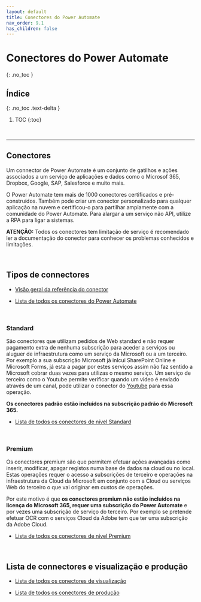 ```yaml
---
layout: default
title: Conectores do Power Automate
nav_order: 9.1
has_children: false
---
```


# Conectores do Power Automate
{: .no_toc }


## Índice
{: .no_toc .text-delta }

1. TOC
{:toc}

<br/>

---

## Conectores

Um connector de Power Automate é um conjunto de gatilhos e ações associados a um serviço de aplicações e dados como o Microsof 365, Dropbox, Google, SAP, Salesforce e muito mais.

O Power Automate tem mais de 1000 conectores certificados e pré-construídos. Também pode criar um conector personalizado para qualquer aplicação na nuvem e certificou-o para partilhar amplamente com a comunidade do Power Automate. Para alargar a um serviço não API, utilize a RPA para ligar a sistemas.


**ATENÇÃO:** Todos os conectores tem limitação de serviço é recomendado ler a documentação do conector para conhecer os problemas conhecidos e limitações.

<br/>

## Tipos de connectores


- [Visão geral da referência do conector](https://learn.microsoft.com/en-us/connectors/connector-reference/)

- [Lista de todos os conectores do Power Automate](https://learn.microsoft.com/en-us/connectors/connector-reference/connector-reference-powerautomate-connectors)

<br/>

### Standard

São conectores que utilizam pedidos de Web standard e não requer pagamento extra de nenhuma subscrição para aceder a serviços ou aluguer de infraestrutura como um serviço da Microsoft ou a um terceiro. Por exemplo a sua subscrição Microsoft já inlcui SharePoint Online e Microsoft Forms, já esta a pagar por estes serviços assim não faz sentido a Microsoft cobrar duas vezes para utilizas o mesmo serviço. Um serviço de terceiro como o Youtube permite verificar quando um vídeo é enviado através de um canal, pode utilizar o conector do [Youtube](https://learn.microsoft.com/en-us/connectors/youtube/) para essa operação.


**Os conectores padrão estão incluídos na subscrição padrão do Microsoft 365.**

- [Lista de todos os conectores de nível Standard](https://learn.microsoft.com/en-us/connectors/connector-reference/connector-reference-standard-connectors)


<br/>

### Premium

Os conectores premium são que permitem efetuar ações avançadas como inserir, modificar, apagar registos numa base de dados na cloud ou no local. Estas operações requer o acesso a subscrições de terceiro e operações na infraestrutura da Cloud da Microsoft em conjunto com a Cloud ou serviços Web do terceiro o que vai originar em custos de operações. 

Por este motivo é que **os conectores premium não estão incluídos na licença do Microsoft 365, requer uma subscrição do Power Automate** e por vezes uma subscrição de serviço do terceiro. Por exemplo se pretende efetuar OCR com o serviços Cloud da Adobe tem que ter uma subscrição da Adobe Cloud.

- [Lista de todos os conectores de nível Premium](https://learn.microsoft.com/en-us/connectors/connector-reference/connector-reference-premium-connectors)


<br/>

## Lista de connectores e visualização e produção

- [Lista de todos os conectores de visualização](https://learn.microsoft.com/en-us/connectors/connector-reference/connector-reference-preview-connectors)


- [Lista de todos os conectores de produção](https://learn.microsoft.com/en-us/connectors/connector-reference/connector-reference-production-connectors)


